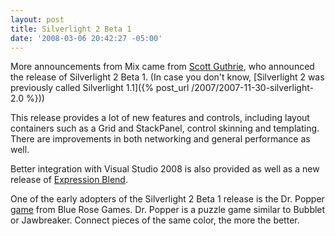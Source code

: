 ```yaml
---
layout: post
title: Silverlight 2 Beta 1
date: '2008-03-06 20:42:27 -05:00'
---
```


More announcements from Mix came from [Scott Guthrie](http://weblogs.asp.net/scottgu/), who announced the release of Silverlight 2 Beta 1. (In case you don't know, [Silverlight 2 was previously called Silverlight 1.1]({% post_url /2007/2007-11-30-silverlight-2.0 %})) 

This release provides a lot of new features and controls, including layout containers such as a Grid and StackPanel, control skinning and templating. There are improvements in both networking and general performance as well. 

Better integration with Visual Studio 2008 is also provided as well as a new release of [Expression Blend](http://www.microsoft.com/expression/products/download.aspx?key=blend2dot5). 

One of the early adopters of the Silverlight 2 Beta 1 release is the Dr. Popper [game](http://www.bluerosegames.com/brg/games.aspx) from Blue Rose Games. Dr. Popper is a puzzle game similar to Bubblet or Jawbreaker. Connect pieces of the same color, the more the better. 
